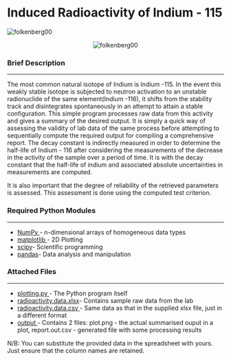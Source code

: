 <h1 align="left" style="float: left;">Induced Radioactivity of Indium - 115</h1>
<p align="left"> <img src="https://komarev.com/ghpvc/?username=folkenberg00&label=Profile%20views&color=0e75b6&style=flat" alt="folkenberg00" /> </p>
<p align='center'><img src="https://github.com/folkenberg00/Induced-Radioactivity-of-Indium-115/blob/main/output/plot.png" alt="folkenberg00" /></p>
<h3 align="left">Brief Description</h3>
<hr width="100%" color="white" size="2px"/>
<p>The most common natural isotope of Indium is Indium -115. In the event this weakly stable isotope is subjected to neutron activation to an unstable radionuclide of the same element(Indium -116), it shifts from the stability track and disintegrates spontaneously in an attempt to attain a stable configuration. This simple program processes raw data from this activity and gives a summary of the desired output. It is simply a quick way of assessing the validity of lab data of the same process before attempting to sequentially compute the required output for compiling a comprehensive report. 
The decay constant is indirectly measured in order to determine the half-life of Indium - 116 after considering the measurements of the decrease in the activity of the sample over a period of time. It is with the decay constant that the half-life of indium and associated absolute uncertainties in measurements are computed.</p>
<p>It is also important that the degree of reliability of the retrieved parameters is assessed. This assessment is done using the computed test criterion.</p>
<h3 align="left">Required Python Modules</h3>
<hr width="100%" color="white" size="2px"/>
<ul>
  <li><a href="https://numpy.org/doc/stable/user/whatisnumpy.html">NumPy </a>- n-dimensional arrays of homogeneous data types</li>
  <li><a href="https://matplotlib.org/stable/users/index">matplotlib </a>- 2D Plotting</li>
  <li><a href="https://scipy.org/">scipy</a>- Scientific programming</li>
  <li><a href="https://pandas.pydata.org/">pandas</a>- Data analysis and manipulation</li>
  
</ul>
<h3 align="left">Attached Files</h3>
<hr width="100%" color="white" size="2px"/>
<ul>
  <li><a href="https://github.com/folkenberg00/Induced-Radioactivity-of-Indium-115/blob/main/plotting.py">plotting.py </a>- The Python program itself</li>
  <li><a href="https://github.com/folkenberg00/Induced-Radioactivity-of-Indium-115/blob/main/radioactivity.data.xlsx">radioactivity.data.xlsx</a>- Contains sample raw data from the lab</li>
  <li><a href="https://github.com/folkenberg00/Induced-Radioactivity-of-Indium-115/blob/main/radioactivity.data.csv">radioactivity.data.csv </a>- Same data as that in the supplied xlsx file, just in a different format</li>
  <li><a href="https://github.com/folkenberg00/Induced-Radioactivity-of-Indium-115/tree/main/output">output </a>- Contains 2 files: plot.png - the actual summarised ouput in a plot, report.out.csv - generated file with some processing results </li>
</ul>

N/B: You can substitute the provided data in the spreadsheet with yours. Just ensure that the column names are retained.
